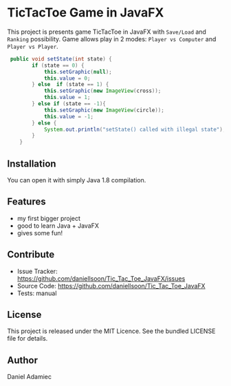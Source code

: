 # TicTacToe Game in JavaFX

This project is presents game TicTacToe in JavaFX with `Save/Load` and `Ranking` possibility. 
Game allows play in 2 modes: `Player vs Computer` and `Player vs Player`.

```java
 public void setState(int state) {
        if (state == 0) {
            this.setGraphic(null);
            this.value = 0;
        } else  if (state == 1) {
            this.setGraphic(new ImageView(cross));
            this.value = 1;
        } else if (state == -1){
            this.setGraphic(new ImageView(circle));
            this.value = -1;
        } else {
            System.out.println("setState() called with illegal state");
        }
    }
```

## Installation

You can open it with simply Java 1.8 compilation. 

## Features

* my first bigger project
* good to learn Java + JavaFX
* gives some fun!

## Contribute

* Issue Tracker: https://github.com/daniellsoon/Tic_Tac_Toe_JavaFX/issues
* Source Code: https://github.com/daniellsoon/Tic_Tac_Toe_JavaFX
* Tests: manual

## License

This project is released under the MIT Licence. See the bundled LICENSE file for details.

## Author

Daniel Adamiec